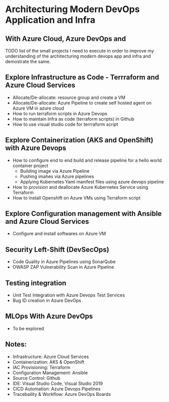 # Architecturing Modern DevOps Application and Infra
## With Azure Cloud, Azure DevOps and
TODO list of the small projects I need to execute in order to improve my understanding of the architecturing modern devops app and infra and demostrate the same.

## Explore Infrastructure as Code - Terrraform and Azure Cloud Services 
* Allocate/De-allocate: resource group and create a VM 
* Allocate/De-allocate: Azure Pipeline to create self hosted agent on Azure VM in azure cloud 
* How to run terraform scripts in Azure Devops 
* How to maintain Infra as code (terraform scripts) in Github
* How to use visual studio code for terrraform script 

## Explore Containerization (AKS and OpenShift) with Azure Devops 
* How to configure end to end build and release pipeline for a hello world container project
  * Building image via Azure Pipeline
  * Pushing imahes via Azure pipelines
  * Applying Kubernetes Yaml manifest files using azure devops pipeline
* How to provision and deallocate Azure Kubernetes Service using Terraform 
* How to install Openshift on Azure VMs using Terraform script

## Explore Configuration management with Ansible and Azure Cloud Services 
* Configure and install softwares on Azure VM

## Security Left-Shift (DevSecOps)
* Code Quality in Azure Pipelines using SonarQube 
* OWASP ZAP Vulnerability Scan in Azure Pipeline

## Testing integration
* Unit Test Integration with Azure Devops Test Services 
* Bug ID creation in Azure DevOps

## MLOps With Azure DevOps
* To be explored 


## Notes:
* Infrastructure: Azure Cloud Services
* Containerization: AKS & OpenShift 
* IAC Provisioning: Terraform
* Configuration Management: Ansible 
* Source Control: Github
* IDE: Visual Studio Code, Visual Studio 2019
* CICD Automation: Azure Devops Pipelines
* Tracebaility & Workflow: Azure DevOps Boards 


